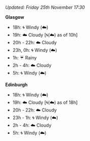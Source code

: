 *Updated: Friday 25th November 17:30*

**Glasgow**

* 18h: :cyclone: Windy (:cloud:)
* 19h: :cloud: Cloudy [:cyclone:(:cloud:) as of 10h]
* 20h - 22h: :cloud: Cloudy
* 23h, 0h: :cyclone: Windy (:cloud:)
* 1h: :umbrella: Rainy
* 2h - 4h: :cloud: Cloudy
* 5h: :cyclone: Windy (:cloud:)

**Edinburgh**

* 18h: :cyclone: Windy (:cloud:)
* 19h: :cloud: Cloudy [:cyclone:(:cloud:) as of 18h]
* 20h - 22h: :cloud: Cloudy
* 23h - 1h: :cyclone: Windy (:cloud:)
* 2h - 4h: :cloud: Cloudy
* 5h: :cyclone: Windy (:cloud:)
